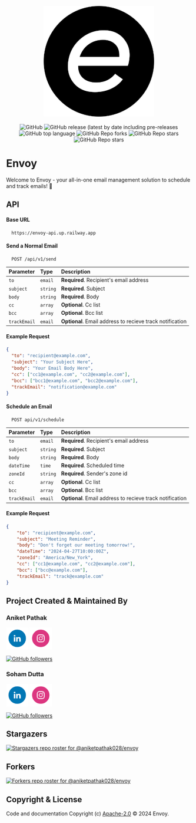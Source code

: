 <div align='center'>
<img width="300" height="300" alt="icon" src=".\assets\envoy512.png">
</div>
<br>

<div align="center">

<img alt="GitHub" src="https://img.shields.io/github/license/aniketpathak028/envoy?style=plastic">

<img alt="GitHub release (latest by date including pre-releases" src="https://img.shields.io/github/v/release/aniketpathak028/envoy?include_prereleases">

<img alt="GitHub top language" src="https://img.shields.io/github/languages/top/aniketpathak028/envoy?style=plastic">

<img alt="GitHub Repo forks" src="https://img.shields.io/github/forks/aniketpathak028/envoy?style=plastic">

<img alt="GitHub Repo stars" src="https://img.shields.io/github/stars/aniketpathak028/envoy?style=plastic">

<img alt="GitHub Repo stars" src="https://img.shields.io/github/contributors-anon/aniketpathak028/envoy">
</div>

# Envoy

Welcome to Envoy - your all-in-one email management solution to schedule and track emails! 💌

## API

#### Base URL

```http
  https://envoy-api.up.railway.app
```

#### Send a Normal Email

```http
  POST /api/v1/send
```

| Parameter    | Type     | Description                                               |
|:-------------|:---------|:----------------------------------------------------------|
| `to`         | `email`  | **Required**. Recipient's email address                   |
| `subject`    | `string` | **Required**. Subject                                     |
| `body`       | `string` | **Required**. Body                                        |
| `cc`         | `array`  | **Optional**. Cc list                                     |
| `bcc`        | `array`  | **Optional**. Bcc list                                    |
| `trackEmail` | `email`  | **Optional**. Email address to recieve track notification |

#### Example Request

```json
{
  "to": "recipient@example.com",
  "subject": "Your Subject Here",
  "body": "Your Email Body Here",
  "cc": ["cc1@example.com", "cc2@example.com"],
  "bcc": ["bcc1@example.com", "bcc2@example.com"],
  "trackEmail": "notification@example.com"
}
```

#### Schedule an Email

```http
  POST api/v1/schedule
```

| Parameter    | Type     | Description                                               |
|:-------------|:---------|:----------------------------------------------------------|
| `to`         | `email`  | **Required**. Recipient's email address                   |
| `subject`    | `string` | **Required**. Subject                                     |
| `body`       | `string` | **Required**. Body                                        |
| `dateTime`   | `time`   | **Required**. Scheduled time                              |
| `zoneId`     | `string` | **Required**. Sender's zone id                            |
| `cc`         | `array`  | **Optional**. Cc list                                     |
| `bcc`        | `array`  | **Optional**. Bcc list                                    |
| `trackEmail` | `email`  | **Optional**. Email address to recieve track notification |

#### Example Request

```json
{
    "to": "recipient@example.com",
    "subject": "Meeting Reminder",
    "body": "Don't forget our meeting tomorrow!",
    "dateTime": "2024-04-27T10:00:00Z",
    "zoneId": "America/New_York",
    "cc": ["cc1@example.com", "cc2@example.com"],
    "bcc": ["bcc@example.com"],
    "trackEmail": "track@example.com"
}
```

## Project Created & Maintained By

### Aniket Pathak

<a href="https://www.linkedin.com/in/aniket-pathak-8925311b5/"><img src="https://github.com/aritraroy/social-icons/blob/master/linkedin-icon.png?raw=true" width="60"></a> <a href="https://www.instagram.com/anik3t_pathak/"><img src="https://github.com/aritraroy/social-icons/blob/master/instagram-icon.png?raw=true" width="60"></a>

[![GitHub followers](https://img.shields.io/github/followers/aniketpathak028.svg?style=social&label=Follow)](https://github.com/aniketpathak028/)

### Soham Dutta

<a href="https://www.linkedin.com/in/shm-dtt/"><img src="https://github.com/aritraroy/social-icons/blob/master/linkedin-icon.png?raw=true" width="60"></a> <a href="https://www.instagram.com/shm_dtt/"><img src="https://github.com/aritraroy/social-icons/blob/master/instagram-icon.png?raw=true" width="60"></a>

[![GitHub followers](https://img.shields.io/github/followers/shm-dsgn.svg?style=social&label=Follow)](https://github.com/shm-dsgn/)

## Stargazers

[![Stargazers repo roster for @aniketpathak028/envoy](https://reporoster.com/stars/dark/aniketpathak028/envoy)](https://github.com/aniketpathak028/envoy/stargazers)

## Forkers

[![Forkers repo roster for @aniketpathak028/envoy](https://reporoster.com/forks/dark/aniketpathak028/envoy)](https://github.com/aniketpathak028/envoy/network/members)

<!-- License -->
## Copyright & License

Code and documentation Copyright (c) [Apache-2.0](LICENSE.txt) © 2024 Envoy.
